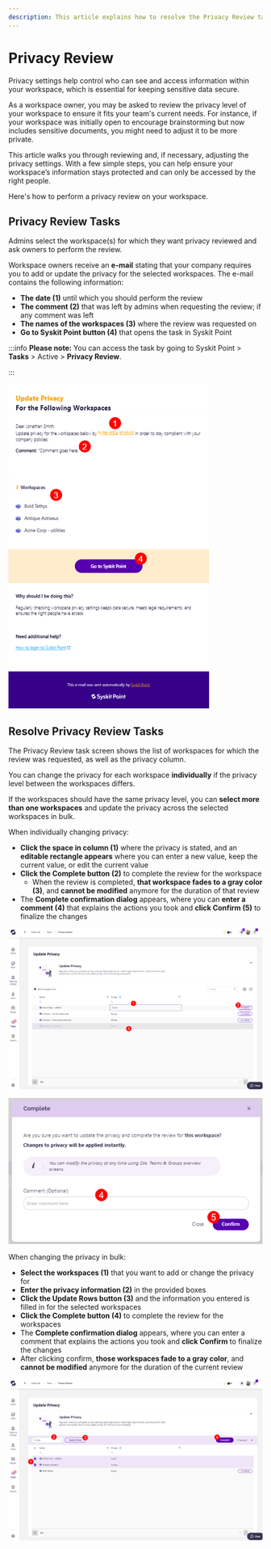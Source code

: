 ```yaml
---
description: This article explains how to resolve the Privacy Review task. 
---
```


# Privacy Review 

Privacy settings help control who can see and access information within your workspace, which is essential for keeping sensitive data secure. 

As a workspace owner, you may be asked to review the privacy level of your workspace to ensure it fits your team's current needs. For instance, if your workspace was initially open to encourage brainstorming but now includes sensitive documents, you might need to adjust it to be more private.

This article walks you through reviewing and, if necessary, adjusting the privacy settings. With a few simple steps, you can help ensure your workspace’s information stays protected and can only be accessed by the right people.

Here's how to perform a privacy review on your workspace.

## Privacy Review Tasks 

Admins select the workspace(s) for which they want privacy reviewed and ask owners to perform the review. 

Workspace owners receive an **e-mail** stating that your company requires you to add or update the privacy for the selected workspaces. The e-mail contains the following information: 

* **The date (1)** until which you should perform the review
* **The comment (2)** that was left by admins when requesting the review; if any comment was left
* **The names of the workspaces (3)** where the review was requested on
* **Go to Syskit Point button (4)** that opens the task in Syskit Point

:::info
**Please note:** You can access the task by going to Syskit Point > **Tasks** > Active > **Privacy Review**. 

:::

![Resolve Privacy Review - E-mail](../../../static/img/resolve-privacy-review-email.png)


## Resolve Privacy Review Tasks 

The Privacy Review task screen shows the list of workspaces for which the review was requested, as well as the privacy column. 

You can change the privacy for each workspace **individually** if the privacy level between the workspaces differs.

If the workspaces should have the same privacy level, you can **select more than one workspaces** and update the privacy across the selected workspaces in bulk. 

When individually changing privacy: 

* **Click the space in column (1)** where the privacy is stated, and an **editable rectangle appears** where you can enter a new value, keep the current value, or edit the current value
* **Click the Complete button (2)** to complete the review for the workspace
    * When the review is completed, **that workspace fades to a gray color (3)**, and **cannot be modified** anymore for the duration of that review
* The **Complete confirmation dialog** appears, where you can **enter a comment (4)** that explains the actions you took and **click Confirm (5)** to finalize the changes


![Resolve Privacy Review - Task](../../../static/img/resolve-privacy-review-task.png)

![Resolve Privacy Review - Complete Task](../../../static/img/resolve-privacy-review-task-complete.png)

When changing the privacy in bulk: 

* **Select the workspaces (1)** that you want to add or change the privacy for
* **Enter the privacy information (2)** in the provided boxes
* **Click the Update Rows button (3)** and the information you entered is filled in for the selected workspaces
* **Click the Complete button (4)** to complete the review for the workspaces
* The **Complete confirmation dialog** appears, where you can enter a comment that explains the actions you took and **click Confirm** to finalize the changes
* After clicking confirm, **those workspaces fade to a gray color**, and **cannot be modified** anymore for the duration of the current review

![Resolve Privacy Review - Bulk Changes](../../../static/img/resolve-privacy-review-bulk.png)